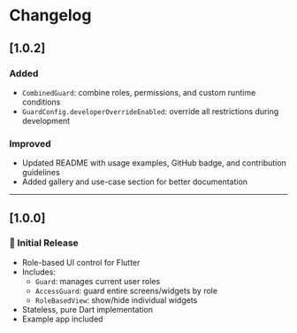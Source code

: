 # Changelog

## [1.0.2]
### Added
- `CombinedGuard`: combine roles, permissions, and custom runtime conditions
- `GuardConfig.developerOverrideEnabled`: override all restrictions during development

### Improved
- Updated README with usage examples, GitHub badge, and contribution guidelines
- Added gallery and use-case section for better documentation

---

## [1.0.0] 
### 🎉 Initial Release
- Role-based UI control for Flutter
- Includes:
  - `Guard`: manages current user roles
  - `AccessGuard`: guard entire screens/widgets by role
  - `RoleBasedView`: show/hide individual widgets
- Stateless, pure Dart implementation
- Example app included
